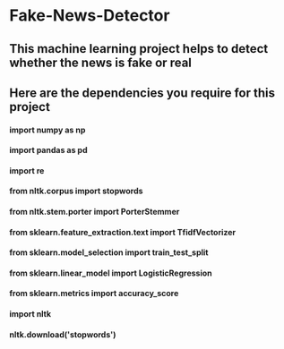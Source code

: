# Fake-News-Detector
## This machine learning project helps to detect whether the news is fake or real
## Here are the dependencies you require for this project


#### import numpy as np
#### import pandas as pd
#### import re
#### from nltk.corpus import stopwords
#### from nltk.stem.porter import PorterStemmer
#### from sklearn.feature_extraction.text import TfidfVectorizer
#### from sklearn.model_selection import train_test_split
#### from sklearn.linear_model import LogisticRegression
#### from sklearn.metrics import accuracy_score
#### import nltk
#### nltk.download('stopwords')
